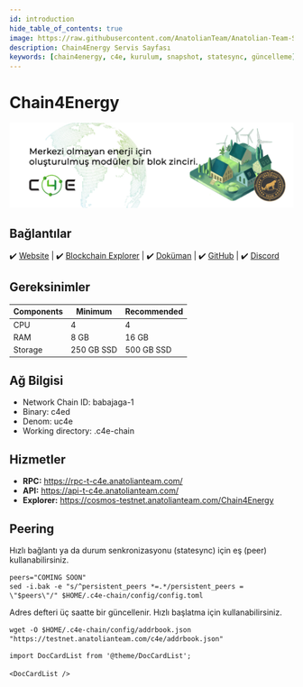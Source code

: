 ```yaml
---
id: introduction
hide_table_of_contents: true
image: https://raw.githubusercontent.com/AnatolianTeam/Anatolian-Team-Services/main/i18n/tr/docusaurus-plugin-content-docs/current/Testnet/Cosmos-Ecosystem/chain4energy/img/C4E-Service-Cover.jpg
description: Chain4Energy Servis Sayfası
keywords: [chain4energy, c4e, kurulum, snapshot, statesync, güncelleme]
---
```

# Chain4Energy

![Chain4Energy](./img/C4E-Service.jpg)

## Bağlantılar
 ✔️ [Website](https://c4e.io/) |
 ✔️ [Blockchain Explorer](https://cosmos-testnet.anatolianteam.com/Chain4Energy) |
 ✔️ [Doküman](https://docs.c4e.io/) |
 ✔️ [GitHub](https://github.com/chain4energy) |
 ✔️ [Discord](https://discord.gg/chain4energy)

## Gereksinimler

| Components | Minimum | **Recommended** |
| ------------ | ------------ | ------------ |
| CPU |	4 | 4 |
| RAM	| 8 GB | 16 GB |
| Storage	| 250 GB SSD | 500 GB SSD |

## Ağ Bilgisi 

* Network Chain ID: babajaga-1
* Binary: c4ed
* Denom: uc4e
* Working directory: .c4e-chain

## Hizmetler
* **RPC:** https://rpc-t-c4e.anatolianteam.com/
* **API:** https://api-t-c4e.anatolianteam.com/
* **Explorer:** https://cosmos-testnet.anatolianteam.com/Chain4Energy

## Peering
Hızlı bağlantı ya da durum senkronizasyonu (statesync) için eş (peer) kullanabilirsiniz.
```shell
peers="COMING SOON"
sed -i.bak -e "s/^persistent_peers *=.*/persistent_peers = \"$peers\"/" $HOME/.c4e-chain/config/config.toml
```
Adres defteri üç saatte bir güncellenir. Hızlı başlatma için kullanabilirsiniz.
```shell
wget -O $HOME/.c4e-chain/config/addrbook.json "https://testnet.anatolianteam.com/c4e/addrbook.json"
```

```mdx-code-block
import DocCardList from '@theme/DocCardList';

<DocCardList />
```
